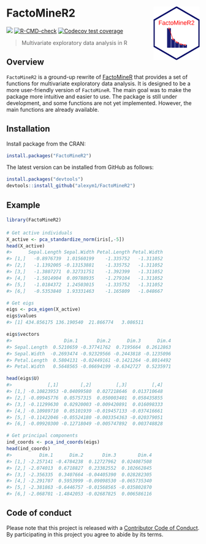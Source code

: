 
<!-- README.md is generated from README.Rmd. Please edit that file -->

# FactoMineR2 <a href=#><img src='man/figures/sticker.png' align="right" width="120" /></a>

<!-- badges: start -->

![](https://img.shields.io/badge/github%20version-0.4.0-orange.svg)
[![R-CMD-check](https://github.com/alexym1/FactoMineR2/actions/workflows/R-CMD-check.yaml/badge.svg)](https://github.com/alexym1/FactoMineR2/actions/workflows/R-CMD-check.yaml)
[![Codecov test
coverage](https://codecov.io/gh/alexym1/FactoMineR2/branch/master/graph/badge.svg)](https://app.codecov.io/gh/alexym1/FactoMineR2?branch=master)
<!-- badges: end -->

> Multivariate exploratory data analysis in R

## Overview

`FactoMineR2` is a ground-up rewrite of
[FactoMineR](https://github.com/husson/FactoMineR/tree/master) that
provides a set of functions for multivariate exploratory data analysis.
It is designed to be a more user-friendly version of `FactoMineR`. The
main goal was to make the package more intuitive and easier to use. The
package is still under development, and some functions are not yet
implemented. However, the main functions are already available.

## Installation

Install package from the CRAN:

``` r
install.packages("FactoMineR2")
```

The latest version can be installed from GitHub as follows:

``` r
install.packages("devtools")
devtools::install_github("alexym1/FactoMineR2")
```

## Example

``` r
library(FactoMineR2)

# Get active individuals
X_active <- pca_standardize_norm(iris[,-5])
head(X_active)
#>      Sepal.Length Sepal.Width Petal.Length Petal.Width
#> [1,]   -0.8976739  1.01560199    -1.335752   -1.311052
#> [2,]   -1.1392005 -0.13153881    -1.335752   -1.311052
#> [3,]   -1.3807271  0.32731751    -1.392399   -1.311052
#> [4,]   -1.5014904  0.09788935    -1.279104   -1.311052
#> [5,]   -1.0184372  1.24503015    -1.335752   -1.311052
#> [6,]   -0.5353840  1.93331463    -1.165809   -1.048667
```

``` r
# Get eigs
eigs <- pca_eigen(X_active)
eigs$values
#> [1] 434.856175 136.190540  21.866774   3.086511
```

``` r
eigs$vectors
#>                   Dim.1       Dim.2      Dim.3      Dim.4
#> Sepal.Length  0.5210659 -0.37741762  0.7195664  0.2612863
#> Sepal.Width  -0.2693474 -0.92329566 -0.2443818 -0.1235096
#> Petal.Length  0.5804131 -0.02449161 -0.1421264 -0.8014492
#> Petal.Width   0.5648565 -0.06694199 -0.6342727  0.5235971
```

``` r
head(eigs$U)
#>             [,1]        [,2]         [,3]         [,4]
#> [1,] -0.10823953 -0.04099580  0.027218646  0.013710648
#> [2,] -0.09945776  0.05757315  0.050003401  0.058435855
#> [3,] -0.11299630  0.02920003 -0.009420891  0.016098333
#> [4,] -0.10989710  0.05101939 -0.019457133 -0.037416661
#> [5,] -0.11422046 -0.05524180 -0.003354363 -0.020379051
#> [6,] -0.09920300 -0.12718049 -0.005747892  0.003748828
```

``` r
# Get principal components
ind_coords <- pca_ind_coords(eigs)
head(ind_coords)
#>          Dim.1      Dim.2       Dim.3        Dim.4
#> [1,] -2.257141 -0.4784238  0.12727962  0.024087508
#> [2,] -2.074013  0.6718827  0.23382552  0.102662845
#> [3,] -2.356335  0.3407664 -0.04405390  0.028282305
#> [4,] -2.291707  0.5953999 -0.09098530 -0.065735340
#> [5,] -2.381863 -0.6446757 -0.01568565 -0.035802870
#> [6,] -2.068701 -1.4842053 -0.02687825  0.006586116
```

## Code of conduct

Please note that this project is released with a [Contributor Code of
Conduct](https://alexym1.github.io/FactoMineR2/CONTRIBUTING.html). By
participating in this project you agree to abide by its terms.
